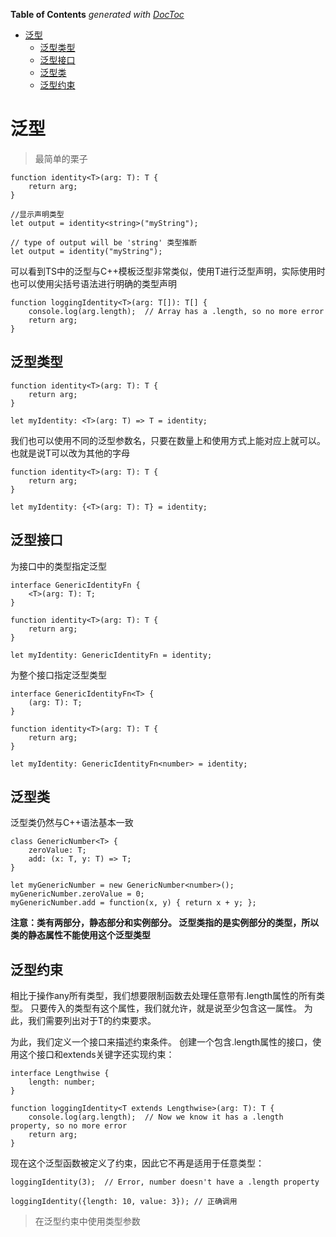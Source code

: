 <!-- START doctoc generated TOC please keep comment here to allow auto update -->
<!-- DON'T EDIT THIS SECTION, INSTEAD RE-RUN doctoc TO UPDATE -->
**Table of Contents**  *generated with [DocToc](https://github.com/thlorenz/doctoc)*

- [泛型](#%E6%B3%9B%E5%9E%8B)
  - [泛型类型](#%E6%B3%9B%E5%9E%8B%E7%B1%BB%E5%9E%8B)
  - [泛型接口](#%E6%B3%9B%E5%9E%8B%E6%8E%A5%E5%8F%A3)
  - [泛型类](#%E6%B3%9B%E5%9E%8B%E7%B1%BB)
  - [泛型约束](#%E6%B3%9B%E5%9E%8B%E7%BA%A6%E6%9D%9F)

<!-- END doctoc generated TOC please keep comment here to allow auto update -->

# 泛型

> 最简单的栗子

	function identity<T>(arg: T): T {
	    return arg;
	}

	//显示声明类型
	let output = identity<string>("myString");

	// type of output will be 'string' 类型推断
	let output = identity("myString");  
	

可以看到TS中的泛型与C++模板泛型非常类似，使用T进行泛型声明，实际使用时也可以使用尖括号语法进行明确的类型声明

	function loggingIdentity<T>(arg: T[]): T[] {
	    console.log(arg.length);  // Array has a .length, so no more error
	    return arg;
	}

## 泛型类型

	function identity<T>(arg: T): T {
	    return arg;
	}
	
	let myIdentity: <T>(arg: T) => T = identity;

我们也可以使用不同的泛型参数名，只要在数量上和使用方式上能对应上就可以。也就是说T可以改为其他的字母

	function identity<T>(arg: T): T {
	    return arg;
	}
	
	let myIdentity: {<T>(arg: T): T} = identity;

## 泛型接口

为接口中的类型指定泛型

	interface GenericIdentityFn {
	    <T>(arg: T): T;
	}
	
	function identity<T>(arg: T): T {
	    return arg;
	}
	
	let myIdentity: GenericIdentityFn = identity;

为整个接口指定泛型类型

	interface GenericIdentityFn<T> {
	    (arg: T): T;
	}
	
	function identity<T>(arg: T): T {
	    return arg;
	}
	
	let myIdentity: GenericIdentityFn<number> = identity;


## 泛型类

泛型类仍然与C++语法基本一致
	
	class GenericNumber<T> {
	    zeroValue: T;
	    add: (x: T, y: T) => T;
	}
	
	let myGenericNumber = new GenericNumber<number>();
	myGenericNumber.zeroValue = 0;
	myGenericNumber.add = function(x, y) { return x + y; };

**注意：类有两部分，静态部分和实例部分。 泛型类指的是实例部分的类型，所以类的静态属性不能使用这个泛型类型**

## 泛型约束

相比于操作any所有类型，我们想要限制函数去处理任意带有.length属性的所有类型。 只要传入的类型有这个属性，我们就允许，就是说至少包含这一属性。 为此，我们需要列出对于T的约束要求。

为此，我们定义一个接口来描述约束条件。 创建一个包含.length属性的接口，使用这个接口和extends关键字还实现约束：

	interface Lengthwise {
	    length: number;
	}
	
	function loggingIdentity<T extends Lengthwise>(arg: T): T {
	    console.log(arg.length);  // Now we know it has a .length property, so no more error
	    return arg;
	}

现在这个泛型函数被定义了约束，因此它不再是适用于任意类型：

	loggingIdentity(3);  // Error, number doesn't have a .length property

	loggingIdentity({length: 10, value: 3}); // 正确调用

> 在泛型约束中使用类型参数





